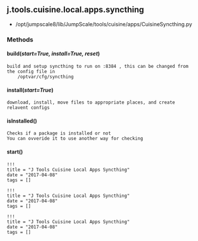 <!-- toc -->
## j.tools.cuisine.local.apps.syncthing

- /opt/jumpscale8/lib/JumpScale/tools/cuisine/apps/CuisineSyncthing.py

### Methods

#### build(*start=True, install=True, reset*) 

```
build and setup syncthing to run on :8384 , this can be changed from the config file in
    /optvar/cfg/syncthing

```

#### install(*start=True*) 

```
download, install, move files to appropriate places, and create relavent configs

```

#### isInstalled() 

```
Checks if a package is installed or not
You can ovveride it to use another way for checking

```

#### start() 


```
!!!
title = "J Tools Cuisine Local Apps Syncthing"
date = "2017-04-08"
tags = []
```

```
!!!
title = "J Tools Cuisine Local Apps Syncthing"
date = "2017-04-08"
tags = []
```

```
!!!
title = "J Tools Cuisine Local Apps Syncthing"
date = "2017-04-08"
tags = []
```
